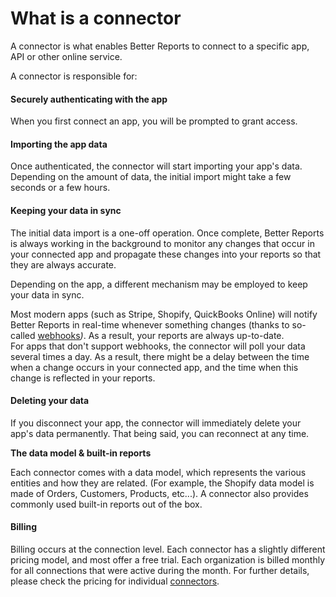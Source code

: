 # What is a connector

A connector is what enables Better Reports to connect to a specific app, API or other online service.

A connector is responsible for:

#### Securely authenticating with the app

When you first connect an app, you will be prompted to grant access.

#### Importing the app data

Once authenticated, the connector will start importing your app's data.  
Depending on the amount of data, the initial import might take a few seconds or a few hours.

#### Keeping your data in sync

The initial data import is a one-off operation. Once complete, Better Reports is always working in the background to monitor any changes that occur in your connected app and propagate these changes into your reports so that they are always accurate.

Depending on the app, a different mechanism may be employed to keep your data in sync.

Most modern apps \(such as Stripe, Shopify, QuickBooks Online\) will notify Better Reports in real-time whenever something changes \(thanks to so-called [webhooks](https://en.wikipedia.org/wiki/Webhook)_\)_. As a result, your reports are always up-to-date.  
For apps that don't support webhooks, the connector will poll your data several times a day. As a result, there might be a delay between the time when a change occurs in your connected app, and the time when this change is reflected in your reports.

#### Deleting your data

If you disconnect your app, the connector will immediately delete your app's data permanently. That being said, you can reconnect at any time.

**The data model & built-in reports**

Each connector comes with a data model, which represents the various entities and how they are related. \(For example, the Shopify data model is made of Orders, Customers, Products, etc...\). A connector also provides commonly used built-in reports out of the box.

#### Billing

Billing occurs at the connection level. Each connector has a slightly different pricing model, and most offer a free trial. Each organization is billed monthly for all connections that were active during the month. For further details, please check the pricing for individual [connectors](https://www.betterreports.com/connectors).

